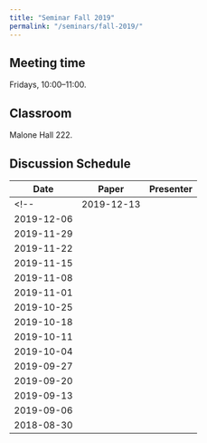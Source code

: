 ```yaml
---
title: "Seminar Fall 2019"
permalink: "/seminars/fall-2019/"
---
```


Meeting time
------------

Fridays, 10:00–11:00.

Classroom
---------

Malone Hall 222.

Discussion Schedule
-------------------

| Date | Paper | Presenter |
|-|-|-|
<!-- | 2019-12-13 | | |
| 2019-12-06 | | |
| 2019-11-29 | | |
| 2019-11-22 | | |
| 2019-11-15 | | |
| 2019-11-08 | | |
| 2019-11-01 | | |
| 2019-10-25 | | |
| 2019-10-18 | | |
| 2019-10-11 | | |
| 2019-10-04 | | |
| 2019-09-27 | | |
| 2019-09-20 | | |
| 2019-09-13 | | |
| 2019-09-06 | | | -->
| 2018-08-30 | | |
